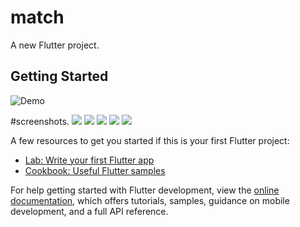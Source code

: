 # match

A new Flutter project.

## Getting Started
![Demo](assets/video.gif)

#screenshots.
![](assets/imge1.png)
![](assets/imge2.png)
![](assets/imge3.png)
![](assets/imge4.png)
![](assets/imge5.png)

A few resources to get you started if this is your first Flutter project:

- [Lab: Write your first Flutter app](https://docs.flutter.dev/get-started/codelab)
- [Cookbook: Useful Flutter samples](https://docs.flutter.dev/cookbook)

For help getting started with Flutter development, view the
[online documentation](https://docs.flutter.dev/), which offers tutorials,
samples, guidance on mobile development, and a full API reference.
